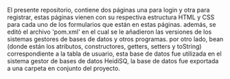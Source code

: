 El presente repositorio, contiene dos páginas una para login y otra para registrar, estas páginas vienen con su respectiva estructura HTML y CSS para cada uno de los formularios que están en estas páginas. además, se editó el archivo 'pom.xml' en el cual se le añadieron las versiones de los sistemas gestores de bases de datos y otros programas. por otro lado, bean (donde están los atributos, constructores, getters, setters y toString) correspondiente a la tabla de usuario, esta base de datos fue utilizada en el sistema gestor de bases de datos HeidiSQ, la base de datos fue exportada a una carpeta en conjunto del proyecto.
